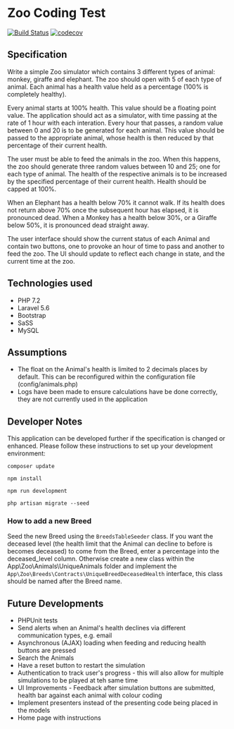 # Zoo Coding Test
[![Build Status](https://travis-ci.com/ellllllen/zoo.svg?branch=master)](https://travis-ci.com/ellllllen/zoo)
[![codecov](https://codecov.io/gh/ellllllen/zoo/branch/master/graph/badge.svg)](https://codecov.io/gh/ellllllen/zoo)

## Specification
Write a simple Zoo simulator which contains 3 different types of animal: monkey,
giraffe and elephant. The zoo should open with 5 of each type of animal.
Each animal has a health value held as a percentage (100% is completely healthy).

Every animal starts at 100% health. This value should be a floating point value.
The application should act as a simulator, with time passing at the rate of 1 hour
with each interation. Every hour that passes, a random value between 0 and 20 is to be
generated for each animal. This value should be passed to the appropriate animal, whose
health is then reduced by that percentage of their current health.

The user must be able to feed the animals in the zoo. When this happens, the zoo
should generate three random values between 10 and 25; one for each type of animal. The
health of the respective animals is to be increased by the specified percentage of their
current health. Health should be capped at 100%.

When an Elephant has a health below 70% it cannot walk. If its health does not
return above 70% once the subsequent hour has elapsed, it is pronounced dead.
When a Monkey has a health below 30%, or a Giraffe below 50%, it is pronounced
dead straight away.

The user interface should show the current status of each Animal and contain two
buttons, one to provoke an hour of time to pass and another to feed the zoo. The UI should
update to reflect each change in state, and the current time at the zoo.

## Technologies used
* PHP 7.2
* Laravel 5.6
* Bootstrap
* SaSS
* MySQL

## Assumptions
* The float on the Animal's health is limited to 2 decimals places by default. This can be reconfigured within the configuration file (config/animals.php)
* Logs have been made to ensure calculations have be done correctly, they are not currently used in the application

## Developer Notes
This application can be developed further if the specification is changed or enhanced. Please follow these instructions
to set up your development environment: 

`composer update`

`npm install`

`npm run development`

`php artisan migrate --seed`


### How to add a new Breed
Seed the new Breed using the `BreedsTableSeeder` class. If you want the deceased level (the health limit that the Animal can decline to before is becomes deceased) to come from the Breed, enter a percentage into the deceased_level column. Otherwise create a new class within the App\Zoo\Animals\UniqueAnimals folder and implement the `App\Zoo\Breeds\Contracts\UniqueBreedDeceasedHealth` interface, this class should be named after the Breed name.

## Future Developments
* PHPUnit tests
* Send alerts when an Animal's health declines via different communication types, e.g. email
* Asynchronous (AJAX) loading when feeding and reducing health buttons are pressed
* Search the Animals
* Have a reset button to restart the simulation
* Authentication to track user's progress - this will also allow for multiple simulations to be played at teh same time
* UI Improvements - Feedback after simulation buttons are submitted, health bar against each animal with colour coding
* Implement presenters instead of the presenting code being placed in the models
* Home page with instructions
 
